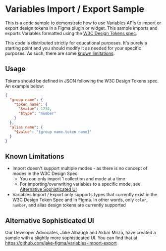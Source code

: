 # Variables Import / Export Sample

This is a code sample to demonstrate how to use Variables APIs to import or export design tokens in a Figma plugin or widget. This sample imports and exports Variables formatted using the [W3C Design Tokens spec](https://design-tokens.github.io/community-group/format/#design-token).

This code is distributed strictly for educational purposes. It's purely a starting point and you should modify it as needed for your specific purposes. As such, there are some [known limitations](#known-limitations).

## Usage

Tokens should be defined in JSON following the W3C Design Tokens spec. An example below:

```json
{
  "group name": {
    "token name": {
      "$value": 1234,
      "$type": "number"
    }
  },
  "alias name": {
    "$value": "{group name.token name}"
  }
}
```

## Known Limitations

- Import doesn't support multiple modes - as there is no concept of modes in the W3C Design Spec
  - You can only import 1 collection and mode at a time
  - For importing/overwriting variables to a specific mode, see [Alternative Sophisticated UI](#alternative-sophisticated-ui)
- Variables Import / Export only supports types that currently exist in the W3C Design Token Spec and in Figma. In other words, only `color`, `number`, and alias design tokens are currently supported

## Alternative Sophisticated UI

Our Developer Advocates, Jake Albaugh and Akbar Mirza, have created a sample with a slightly more sophisticated UI. You can find that at https://github.com/jake-figma/variables-import-export
